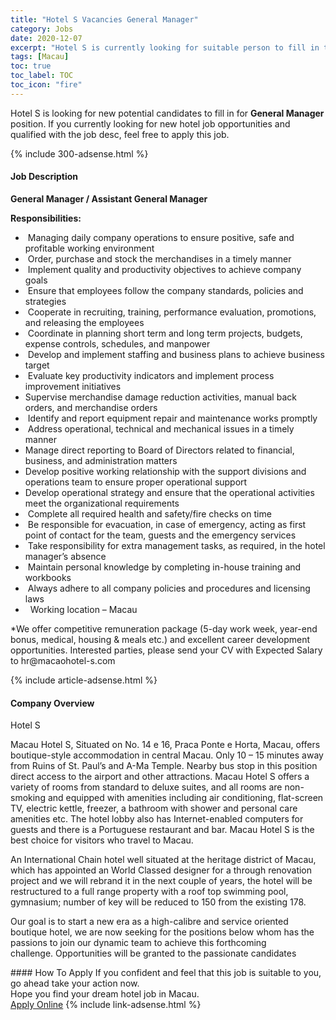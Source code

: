 ```yaml
---
title: "Hotel S Vacancies General Manager" 
category: Jobs 
date: 2020-12-07 
excerpt: "Hotel S is currently looking for suitable person to fill in the General Manager which positioned at Macau" 
tags: [Macau] 
toc: true 
toc_label: TOC 
toc_icon: "fire" 
--- 
```


<p>Hotel S is looking for new potential candidates to fill in for <b>General Manager</b> position. If you currently looking for new hotel job opportunities and qualified with the job desc, feel free to apply this job.
</p>{% include 300-adsense.html %} 
<div><div><div><h4>Job Description</h4></div></div><div><div><span><div><p><strong>General Manager / Assistant General Manager</strong></p><p><strong>Responsibilities:</strong></p><ul><li>&#160;Managing daily company operations to ensure positive, safe and profitable working environment</li><li>&#160;Order, purchase and stock the merchandises in a timely manner</li><li>&#160;Implement quality and productivity objectives to achieve company goals</li><li>&#160;Ensure that employees follow the company standards, policies and strategies</li><li>&#160;Cooperate in recruiting, training, performance evaluation, promotions, and releasing the employees</li><li>&#160;Coordinate in planning short term and long term projects, budgets, expense controls, schedules, and manpower</li><li>&#160;Develop and implement staffing and business plans to achieve business target</li><li>&#160;Evaluate key productivity indicators and implement process improvement initiatives</li><li>Supervise merchandise damage reduction activities, manual back orders, and merchandise orders</li><li>&#160;Identify and report equipment repair and maintenance works promptly</li><li>&#160;Address operational, technical and mechanical issues in a timely manner</li><li>Manage direct reporting to Board of Directors related to financial, business, and administration matters</li><li>Develop positive working relationship with the support divisions and operations team to ensure proper operational support</li><li>Develop operational strategy and ensure that the operational activities meet the organizational requirements</li><li>&#160;Complete all required health and safety/fire checks on time</li><li>&#160;Be responsible for evacuation, in case of emergency, acting as first point of contact for the team, guests and the emergency services</li><li>&#160;Take responsibility for extra management tasks, as required, in the hotel manager&#8217;s absence</li><li>&#160;Maintain personal knowledge by completing in-house training and workbooks</li><li>&#160;Always adhere to all company policies and procedures and licensing laws</li><li>&#160;&#160;Working location &#8211; Macau</li></ul><p>*We offer competitive remuneration package (5-day work week, year-end bonus, medical, housing &amp; meals etc.) and excellent career development opportunities. Interested parties, please send your CV with Expected Salary to hr@macaohotel-s.com</p></div></span></div></div></div> 
{% include article-adsense.html %} 
<div><div><div><h4>Company Overview</h4></div></div><div><div><span><div><p>Hotel S</p><p>Macau Hotel S, Situated on No. 14 e 16, Praca Ponte e Horta, Macau, offers boutique-style accommodation in central Macau. Only 10 &#8211; 15 minutes away from Ruins of St. Paul&#8217;s and A-Ma Temple. Nearby bus stop in this position direct access to the airport and other attractions. Macau Hotel S offers a variety of rooms from standard to deluxe suites, and all rooms are non-smoking and equipped with amenities including air conditioning, flat-screen TV, electric kettle, freezer, a bathroom with shower and personal care amenities etc. The hotel lobby also has Internet-enabled computers for guests and there is a Portuguese restaurant and bar. Macau Hotel S is the best choice for visitors who travel to Macau.</p><p>An International Chain hotel well situated at the heritage district of Macau, which has appointed an World Classed designer for a through renovation project and we will rebrand it in the next couple of years, the hotel will be restructured to a full range property with a roof top swimming pool, gymnasium; number of key will be reduced to 150 from the existing 178.&#160;</p><p>Our goal is to start a new era as a high-calibre and service oriented boutique hotel, we are now seeking for the positions below whom has the passions to join our dynamic team to achieve this forthcoming challenge.&#160;Opportunities will be granted to the passionate candidates</p></div></span></div></div></div> 
#### How To Apply 
If you confident and feel that this job is suitable to you, go ahead take your action now. <br/> 
Hope you find your dream hotel job in Macau. <br/> 
<a href="https://www.jobstreet.com.my/en/job/general-manager-4429548?jobId=jobstreet-my-job-4429548&sectionRank=29&token=0~5978080a-e82b-450d-a0f1-c81949bce897&fr=SRP%20View%20In%20New%20Ta" class="btn btn--info" target="_blank" rel="nofollow noopenner">Apply Online</a> 
{% include link-adsense.html %} 